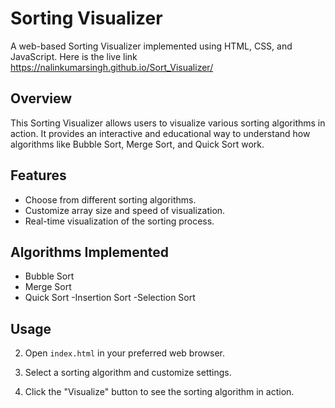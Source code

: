 # Sorting Visualizer

A web-based Sorting Visualizer implemented using HTML, CSS, and JavaScript.
Here is the live link https://nalinkumarsingh.github.io/Sort_Visualizer/

## Overview

This Sorting Visualizer allows users to visualize various sorting algorithms in action. It provides an interactive and educational way to understand how algorithms like Bubble Sort, Merge Sort, and Quick Sort work.


## Features

- Choose from different sorting algorithms.
- Customize array size and speed of visualization.
- Real-time visualization of the sorting process.

## Algorithms Implemented

- Bubble Sort
- Merge Sort
- Quick Sort
-Insertion Sort
-Selection Sort

## Usage


2. Open `index.html` in your preferred web browser.

3. Select a sorting algorithm and customize settings.

4. Click the "Visualize" button to see the sorting algorithm in action.


